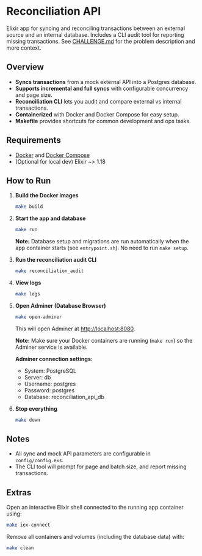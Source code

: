 # Reconciliation API

Elixir app for syncing and reconciling transactions between an external source and an internal database. Includes a CLI audit tool for reporting missing transactions. See [CHALLENGE.md](./CHALLENGE.md) for the problem description and more context.

## Overview

- **Syncs transactions** from a mock external API into a Postgres database.
- **Supports incremental and full syncs** with configurable concurrency and page size.
- **Reconciliation CLI** lets you audit and compare external vs internal transactions.
- **Containerized** with Docker and Docker Compose for easy setup.
- **Makefile** provides shortcuts for common development and ops tasks.

## Requirements

- [Docker](https://www.docker.com/) and [Docker Compose](https://docs.docker.com/compose/)
- (Optional for local dev) Elixir ~> 1.18

## How to Run

1. **Build the Docker images**
   ```sh
   make build
   ```

2. **Start the app and database**
   ```sh
   make run
   ```

   **Note:** Database setup and migrations are run automatically when the app container starts (see `entrypoint.sh`). No need to run `make setup`.

3. **Run the reconciliation audit CLI**
   ```sh
   make reconciliation_audit
   ```

4. **View logs**
   ```sh
   make logs
   ```

5. **Open Adminer (Database Browser)**
   ```sh
   make open-adminer
   ```
   This will open Adminer at [http://localhost:8080](http://localhost:8080).

   **Note:** Make sure your Docker containers are running (`make run`) so the Adminer service is available.

   **Adminer connection settings:**
   - System: PostgreSQL
   - Server: db
   - Username: postgres
   - Password: postgres
   - Database: reconciliation_api_db

6. **Stop everything**
   ```sh
   make down
   ```

## Notes

- All sync and mock API parameters are configurable in `config/config.exs`.
- The CLI tool will prompt for page and batch size, and report missing transactions.

## Extras

Open an interactive Elixir shell connected to the running app container using:

```sh
make iex-connect
```

Remove all containers and volumes (including the database data) with:

```sh
make clean

